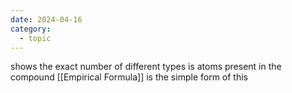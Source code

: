 ```yaml
---
date: 2024-04-16
category:
  - topic
---
```

shows the exact number of different types is atoms present in the compound
[[Empirical Formula]] is the simple form of this